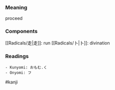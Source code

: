 ### Meaning

proceed

### Components

[[Radicals/走|走]]: run [[Radicals/卜|卜]]: divination

### Readings

```
- Kunyomi: おもむ.く
- Onyomi: フ
```

#kanji